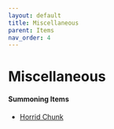 ```yaml
---
layout: default
title: Miscellaneous
parent: Items
nav_order: 4
---
```


# Miscellaneous

#### Summoning Items
- [Horrid Chunk](https://ricklugtigheid.github.io/SupernovaMod/docs/items/misc/horrid_chunk)